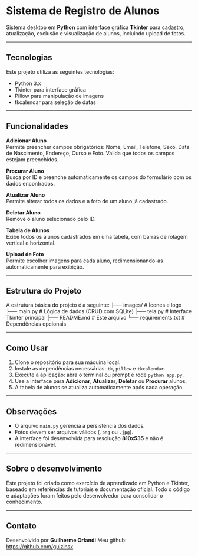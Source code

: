 # Sistema de Registro de Alunos

Sistema desktop em **Python** com interface gráfica **Tkinter** para cadastro, atualização, exclusão e visualização de alunos, incluindo upload de fotos.

---

## Tecnologias

Este projeto utiliza as seguintes tecnologias:

- Python 3.x  
- Tkinter para interface gráfica  
- Pillow para manipulação de imagens  
- tkcalendar para seleção de datas  

---

## Funcionalidades

**Adicionar Aluno**  
Permite preencher campos obrigatórios: Nome, Email, Telefone, Sexo, Data de Nascimento, Endereço, Curso e Foto. Valida que todos os campos estejam preenchidos.

**Procurar Aluno**  
Busca por ID e preenche automaticamente os campos do formulário com os dados encontrados.

**Atualizar Aluno**  
Permite alterar todos os dados e a foto de um aluno já cadastrado.

**Deletar Aluno**  
Remove o aluno selecionado pelo ID.

**Tabela de Alunos**  
Exibe todos os alunos cadastrados em uma tabela, com barras de rolagem vertical e horizontal.

**Upload de Foto**  
Permite escolher imagens para cada aluno, redimensionando-as automaticamente para exibição.

---

## Estrutura do Projeto

A estrutura básica do projeto é a seguinte:
├── images/ # Ícones e logo
├── main.py # Lógica de dados (CRUD com SQLite)
├── tela.py # Interface Tkinter principal
├── README.md # Este arquivo
└── requirements.txt # Dependências opcionais


---

## Como Usar

1. Clone o repositório para sua máquina local.  
2. Instale as dependências necessárias: `tk`, `pillow` e `tkcalendar`.  
3. Execute a aplicação: abra o terminal ou prompt e rode `python app.py`.  
4. Use a interface para **Adicionar**, **Atualizar**, **Deletar** ou **Procurar** alunos.  
5. A tabela de alunos se atualiza automaticamente após cada operação.

---

## Observações

- O arquivo `main.py` gerencia a persistência dos dados.  
- Fotos devem ser arquivos válidos (`.png` ou `.jpg`).  
- A interface foi desenvolvida para resolução **810x535** e não é redimensionável.  

---

## Sobre o desenvolvimento

Este projeto foi criado como exercício de aprendizado em Python e Tkinter, baseado em referências de tutoriais e documentação oficial. Todo o código e adaptações foram feitos pelo desenvolvedor para consolidar o conhecimento.

---

## Contato

Desenvolvido por **Guilherme Orlandi**
Meu github: https://github.com/guizinsx


